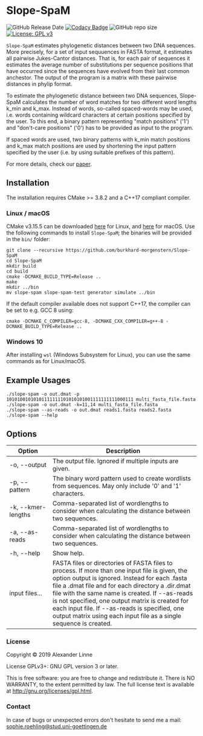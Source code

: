 # Slope-SpaM

![GitHub Release Date](https://img.shields.io/github/release-date/burkhard-morgenstern/Slope-SpaM)
[![Codacy Badge](https://api.codacy.com/project/badge/Grade/ebcd8da0747b48da84693965306a4ac8)](https://www.codacy.com/manual/smortezah/Slope-SpaM?utm_source=github.com&amp;utm_medium=referral&amp;utm_content=burkhard-morgenstern/Slope-SpaM&amp;utm_campaign=Badge_Grade)
![GitHub repo size](https://img.shields.io/github/repo-size/burkhard-morgenstern/Slope-SpaM)
[![License: GPL v3](https://img.shields.io/badge/License-GPL%20v3-blue.svg)](LICENSE)

`Slope-SpaM` estimates phylogenetic distances between two DNA sequences. More precisely, for a set of input sequuences in FASTA format, it estimates all pairwise Jukes-Cantor distances. That is, for each pair of sequences it estimates the average number of substitutions per sequence positions that have occurred since the sequences have evolved from their last common anchestor. The output of the program is a matrix with these pairwise distances in phylip format.

To estimate the phylogenetic distance between two DNA sequences, Slope-SpaM calculates the number of word matches for two different word lengths k_min and k_max. Instead of words, so-called spaced-words may be used, i.e. words containing wildcard characters at certain positions specified by the user. To this end, a binary pattern representing "match positions" ('1') and "don't-care positions" ('0') has to be provided as input to the program.

If spaced words are used, two binary patterns with k_min match positions and k_max match positions are used by shortening the input pattern specified by the user (i.e. by using suitable prefixes of this pattern). 

For more details, check our [paper](https://www.biorxiv.org/content/10.1101/527515v1).

## Installation
The installation requires CMake >= 3.8.2 and a C++17 compliant compiler.

### Linux / macOS
CMake v3.15.5 can be downloaded [here](https://github.com/Kitware/CMake/releases/download/v3.15.5/cmake-3.15.5-Linux-x86_64.sh) for Linux, and [here](https://github.com/Kitware/CMake/releases/download/v3.15.5/cmake-3.15.5-Darwin-x86_64.dmg) for macOS. Use the following commands to install `Slope-SpaM`; the binaries will be provided in the `bin/` folder:

	git clone --recursive https://github.com/burkhard-morgenstern/Slope-SpaM
	cd Slope-SpaM
	mkdir build
	cd build
	cmake -DCMAKE_BUILD_TYPE=Release ..
	make
	mkdir ../bin
	mv slope-spam slope-spam-test generator simulate ../bin

If the default compiler available does not support C++17, the compiler can be set to e.g. GCC 8 using:

	cmake -DCMAKE_C_COMPILER=gcc-8, -DCMAKE_CXX_COMPILER=g++-8 -DCMAKE_BUILD_TYPE=Release ..

### Windows 10
After installing `wsl` (Windows Subsystem for Linux), you can use the same commands as for Linux/macOS.

## Example Usages

	./slope-spam -o out.dmat -p 10101001010101111111101010101001111111111000111 multi_fasta_file.fasta
	./slope-spam -o out.dmat -k=11,14 multi_fasta_file.fasta
	./slope-spam --as-reads -o out.dmat reads1.fasta reads2.fasta
	./slope-spam --help

## Options
| Option                        | Description |
| ---                           | ---         |
| -o, --output <img width=400/> | The output file. Ignored if multiple inputs are given. <img width=400/> |
| -p, --pattern                 | The binary word pattern used to create wordlists from sequences. May only include '0' and '1' characters. |
| -k, --kmer-lengths            | Comma-separated list of wordlengths to consider when calculating the distance between two sequences. |
| -a, --as-reads                | Comma-separated list of wordlengths to consider when calculating the distance between two sequences. |
| -h, --help                    | Show help. |
| input files...                | FASTA files or directories of FASTA files to process. If more than one input file is given, the option output is ignored. Instead for each .fasta file a .dmat file and for each directory a .dir.dmat file with the same name is created. If --as-reads is not specified, one output matrix is created for each input file. If --as-reads is specified, one output matrix using each input file as a single sequence is created. |

### License
Copyright © 2019 Alexander Linne

License GPLv3+: GNU GPL version 3 or later.

This is free software: you are free to change and redistribute it. There is NO WARRANTY, to the extent permitted by law. The full license text is available at <http://gnu.org/licenses/gpl.html>.

### Contact
In case of bugs or unexpected errors don't hesitate to send me a mail: sophie.roehling@stud.uni-goettingen.de
